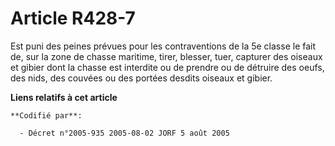 # Article R428-7

Est puni des peines prévues pour les contraventions de la 5e classe le fait de, sur la zone de chasse maritime, tirer,
blesser, tuer, capturer des oiseaux et gibier dont la chasse est interdite ou de prendre ou de détruire des oeufs, des nids,
des couvées ou des portées desdits oiseaux et gibier.

**Liens relatifs à cet article**

	**Codifié par**:

	  - Décret n°2005-935 2005-08-02 JORF 5 août 2005
